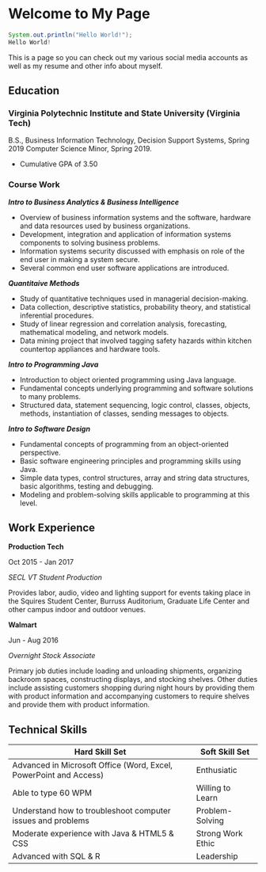 # Welcome to My Page
```Java
System.out.println("Hello World!");
Hello World!
```
This is a page so you can check out my various social media accounts as well as my resume and other info about myself.

## Education
### **Virginia Polytechnic Institute and State University (Virginia Tech)**
B.S., Business Information Technology, Decision Support Systems, Spring 2019
Computer Science Minor, Spring 2019.
- Cumulative GPA of 3.50

### Course Work
**_Intro to Business Analytics & Business Intelligence_**
- Overview of business information systems and the software, hardware and data resources used by business organizations.
- Development, integration and application of information systems components to solving business problems.
-	Information systems security discussed with emphasis on role of the end user in making a system secure.
- Several common end user software applications are introduced.

**_Quantitaive Methods_**
- Study of quantitative techniques used in managerial decision-making.
-	Data collection, descriptive statistics, probability theory, and statistical inferential procedures.
-	Study of linear regression and correlation analysis, forecasting, mathematical modeling, and network models.
-	Data mining project that involved tagging safety hazards within kitchen countertop appliances and hardware tools.

**_Intro to Programming Java_**
-	Introduction to object oriented programming using Java language.
-	Fundamental concepts underlying programming and software solutions to many problems.
-	Structured data, statement sequencing, logic control, classes, objects, methods, instantiation of classes, sending messages to objects.

**_Intro to Software Design_**
-	Fundamental concepts of programming from an object-oriented perspective.
-	Basic software engineering principles and programming skills using Java.
-	Simple data types, control structures, array and string data structures, basic algorithms, testing and debugging.
-	Modeling and problem-solving skills applicable to programming at this level.

## Work Experience
**Production Tech**

Oct 2015 - Jan 2017

_SECL VT Student Production_

Provides labor, audio, video and lighting support for events taking place in the Squires Student Center, Burruss Auditorium, Graduate Life Center and other campus indoor and outdoor venues.

**Walmart**

Jun - Aug 2016

_Overnight Stock Associate_

Primary job duties include loading and unloading shipments, organizing backroom spaces, constructing displays, and stocking shelves. Other duties include assisting customers shopping during night hours by providing them with product information and accompanying customers to require shelves and provide them with product information.

## Technical Skills
Hard Skill Set | Soft Skill Set
------------ | -------------
Advanced in Microsoft Office (Word, Excel, PowerPoint and Access) | Enthusiatic
Able to type 60 WPM | Willing to Learn
Understand how to troubleshoot computer issues and problems | Problem-Solving
Moderate experience with Java & HTML5 & CSS | Strong Work Ethic
Advanced with SQL & R | Leadership
